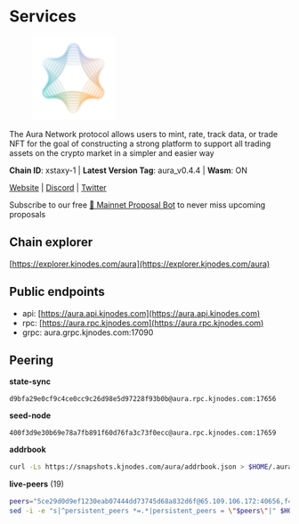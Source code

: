 # Services

<figure><img src="https://raw.githubusercontent.com/kj89/cosmos-images/main/logos/aura.png" width="150" alt=""><figcaption></figcaption></figure>

The Aura Network protocol allows users to mint, rate, track data,  or trade NFT for the goal of constructing a strong platform to  support all trading assets on the crypto market in a simpler and easier way

**Chain ID**: xstaxy-1 | **Latest Version Tag**: aura_v0.4.4 | **Wasm**: ON

[Website](https://aura.network) | [Discord](https://discord.gg/hpvF5QcWRf) | [Twitter](https://twitter.com/AuraNetworkHQ)



Subscribe to our free [🤖 Mainnet Proposal Bot](https://t.me/kjnodes_proposal_bot) to never miss upcoming proposals


## Chain explorer
[https://explorer.kjnodes.com/aura](https://explorer.kjnodes.com/aura)

## Public endpoints

* api: [https://aura.api.kjnodes.com](https://aura.api.kjnodes.com)
* rpc: [https://aura.rpc.kjnodes.com](https://aura.rpc.kjnodes.com)
* grpc: aura.grpc.kjnodes.com:17090

## Peering

**state-sync**

```text
d9bfa29e0cf9c4ce0cc9c26d98e5d97228f93b0b@aura.rpc.kjnodes.com:17656
```

**seed-node**

```text
400f3d9e30b69e78a7fb891f60d76fa3c73f0ecc@aura.rpc.kjnodes.com:17659
```

**addrbook**
```bash
curl -Ls https://snapshots.kjnodes.com/aura/addrbook.json > $HOME/.aura/config/addrbook.json
```

**live-peers** (19)
```bash
peers="5ce29d0d9ef1230eab07444dd73745d68a832d6f@65.109.106.172:40656,f43c7c9a194ee5a97665a9aad8f887fdbb75e4ca@65.109.225.86:46656,a58b4dec687b60ba05cf9a3e4cd1181b09c0661f@65.109.93.152:34656,3e7ef25f1c9829351936884618659167400eb0f1@142.132.149.171:26656,7885a9e940b45b9a2183488ca3a901b043b6ed67@144.76.40.53:21756,f67f9a6f5121b6388c84812a812d5d6eca0b39e8@148.251.66.248:26656,a1f949c765bfc493ddd2e0e8477170bcc3b86a57@194.163.179.176:16656,0179528068da0dfaf61005cf5aa28793ca42b129@85.25.74.163:26656,b91ee5c72905bc49beed2720bb882c923c68fbc9@80.92.206.66:26656,dc9c2ab4055a2ef8ddca435e9d8c120969562f98@194.247.13.139:26656,d9bfa29e0cf9c4ce0cc9c26d98e5d97228f93b0b@65.109.88.38:17656,5816c78cdedd57cd8c647595903504f3779d5017@45.141.122.178:32656,a60a9f3400cb978b313ad5a47d59f6c518ef2a04@3.135.201.61:26656,e46238ddcf2113b70f59b417994c375e2d67e265@71.236.119.108:40656,a19b89ebbf7331f435b8ef100ce501d2377922ea@209.126.116.182:26656,c9c0b28dcf2db5f0e7b756986d3326d62ba47e78@144.126.147.58:26656,ed15ae05f17dd4e672eec0a96c38364d063b68dc@65.108.6.45:60756,7ff603bf2eb8249b9a1e695a232d99fdaf8a0f13@195.201.197.159:26156,65bf908c6c41cacfce9652ed69a17337b023d0d0@57.128.85.172:26656"
sed -i -e "s|^persistent_peers *=.*|persistent_peers = \"$peers\"|" $HOME/.aura/config/config.toml
```
